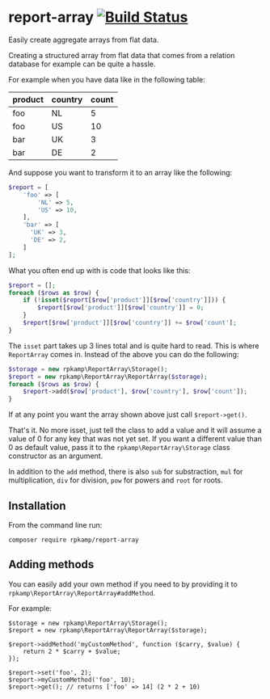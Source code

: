 # report-array [![Build Status](https://travis-ci.org/rpkamp/report-array.svg)](https://travis-ci.org/rpkamp/report-array)
Easily create aggregate arrays from flat data.

Creating a structured array from flat data that comes from a relation database for example can be quite a hassle.

For example when you have data like in the following table:

product | country | count
--------|---------|------
foo     | NL      | 5
foo     | US      | 10
bar     | UK      | 3
bar     | DE      | 2

And suppose you want to transform it to an array like the following:

```php
$report = [
    'foo' => [
        'NL' => 5,
        'US' => 10,
    ],
    'bar' => [
      'UK' => 3,
      'DE' => 2,
    ]
];
```

What you often end up with is code that looks like this:

```php
$report = [];
foreach ($rows as $row) {
    if (!isset($report[$row['product']][$row['country']])) {
        $report[$row['product']][$row['country']] = 0;
    }
    $report[$row['product']][$row['country']] += $row['count'];
}
```

The `isset` part takes up 3 lines total and is quite hard to read. This is where `ReportArray` comes in. Instead of the above you can do the following:

```php
$storage = new rpkamp\ReportArray\Storage();
$report = new rpkamp\ReportArray\ReportArray($storage);
foreach ($rows as $row) {
    $report->add($row['product'], $row['country'], $row['count']);
}
```

If at any point you want the array shown above just call `$report->get()`.

That's it. No more isset, just tell the class to add a value and it will assume a value of 0 for any key that was not yet set.
If you want a different value than 0 as default value, pass it to the `rpkamp\ReportArray\Storage` class constructor as an argument.

In addition to the `add` method, there is also `sub` for substraction, `mul` for multiplication, `div` for division, `pow` for powers and `root` for roots.

## Installation
From the command line run:

```
composer require rpkamp/report-array
```

## Adding methods
You can easily add your own method if you need to by providing it to `rpkamp\ReportArray\ReportArray#addMethod`.

For example:
```
$storage = new rpkamp\ReportArray\Storage();
$report = new rpkamp\ReportArray\ReportArray($storage);

$report->addMethod('myCustomMethod', function ($carry, $value) {
    return 2 * $carry + $value;
});

$report->set('foo', 2);
$report->myCustomMethod('foo', 10);
$report->get(); // returns ['foo' => 14] (2 * 2 + 10)
```
